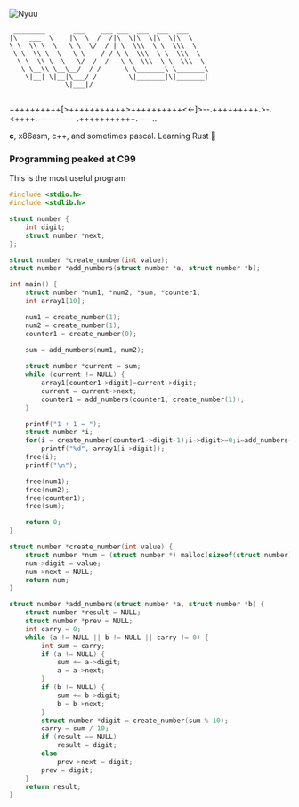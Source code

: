 ![Nyuu][1]
```
 ________       ___    ___ ___  ___  ___  ___     
|\   ___  \    |\  \  /  /|\  \|\  \|\  \|\  \    
\ \  \\ \  \   \ \  \/  / | \  \\\  \ \  \\\  \   
 \ \  \\ \  \   \ \    / / \ \  \\\  \ \  \\\  \  
  \ \  \\ \  \   \/  /  /   \ \  \\\  \ \  \\\  \ 
   \ \__\\ \__\__/  / /      \ \_______\ \_______\
    \|__| \|__|\___/ /        \|_______|\|_______|
              \|___|/                             
                                                  
```

++++++++++[>+++++++++++>++++++++++<<-]>--.+++++++++.>-.<++++.-----------.+++++++++++.----..

**c**, x86asm, c++, and sometimes pascal. Learning Rust 🦀

### Programming peaked at C99

This is the most useful program
```c
#include <stdio.h>
#include <stdlib.h>

struct number {
    int digit;
    struct number *next;
};

struct number *create_number(int value);
struct number *add_numbers(struct number *a, struct number *b);

int main() {
    struct number *num1, *num2, *sum, *counter1;
    int array1[10];

    num1 = create_number(1);
    num2 = create_number(1);
    counter1 = create_number(0);

    sum = add_numbers(num1, num2);
    
    struct number *current = sum;
    while (current != NULL) {
        array1[counter1->digit]=current->digit;
        current = current->next;
        counter1 = add_numbers(counter1, create_number(1));
    }

    printf("1 + 1 = ");
    struct number *i;
    for(i = create_number(counter1->digit-1);i->digit>=0;i=add_numbers(i, create_number(-1)))
        printf("%d", array1[i->digit]);
    free(i);
    printf("\n");

    free(num1);
    free(num2);
    free(counter1);
    free(sum);

    return 0;
}

struct number *create_number(int value) {
    struct number *num = (struct number *) malloc(sizeof(struct number));
    num->digit = value;
    num->next = NULL;
    return num;
}

struct number *add_numbers(struct number *a, struct number *b) {
    struct number *result = NULL;
    struct number *prev = NULL;
    int carry = 0;
    while (a != NULL || b != NULL || carry != 0) {
        int sum = carry;
        if (a != NULL) {
            sum += a->digit;
            a = a->next;
        }
        if (b != NULL) {
            sum += b->digit;
            b = b->next;
        }
        struct number *digit = create_number(sum % 10);
        carry = sum / 10;
        if (result == NULL)
            result = digit;
        else
            prev->next = digit;
        prev = digit;
    }
    return result;
}
```

[1]: https://cdn.discordapp.com/attachments/676226832856776714/1023823772140179516/Nyuu.png

<!--
**lucynyuu/lucynyuu** is a ✨ _special_ ✨ repository because its `README.md` (this file) appears on your GitHub profile.

Here are some ideas to get you started:

- 🔭 I’m currently working on ...
- 🌱 I’m currently learning ...
- 👯 I’m looking to collaborate on ...
- 🤔 I’m looking for help with ...
- 💬 Ask me about ...
- 📫 How to reach me: ...
- 😄 Pronouns: ...
- ⚡ Fun fact: ...
-->

